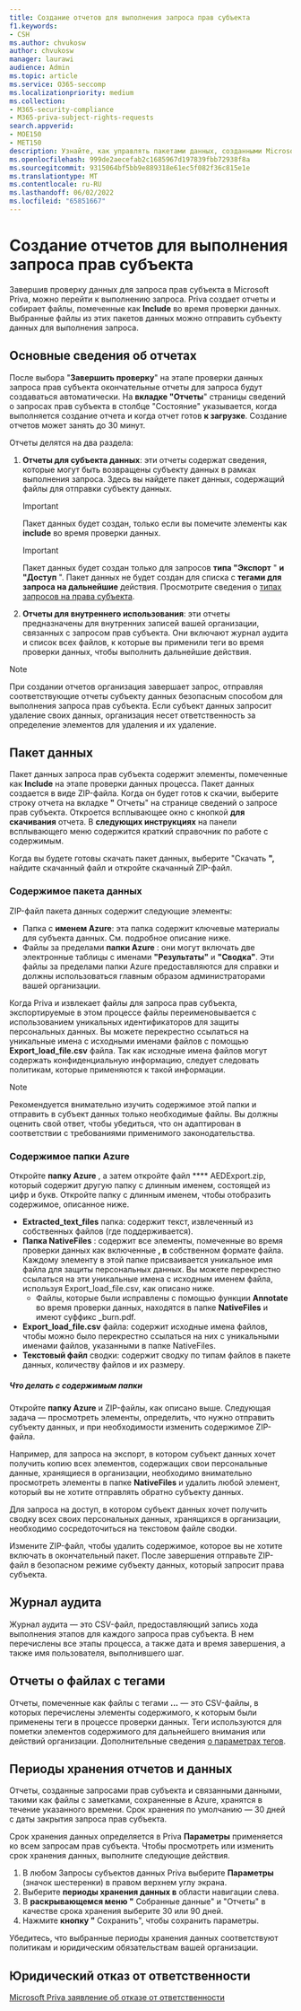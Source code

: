 ```yaml
---
title: Создание отчетов для выполнения запроса прав субъекта
f1.keywords:
- CSH
ms.author: chvukosw
author: chvukosw
manager: laurawi
audience: Admin
ms.topic: article
ms.service: O365-seccomp
ms.localizationpriority: medium
ms.collection:
- M365-security-compliance
- M365-priva-subject-rights-requests
search.appverid:
- MOE150
- MET150
description: Узнайте, как управлять пакетами данных, созданными Microsoft Priva запросами прав субъекта, и выполнять запрос к субъекту данных.
ms.openlocfilehash: 999de2aecefab2c1685967d197839fbb72938f8a
ms.sourcegitcommit: 9315064bf5bb9e889318e61ec5f082f36c815e1e
ms.translationtype: MT
ms.contentlocale: ru-RU
ms.lasthandoff: 06/02/2022
ms.locfileid: "65851667"
---
```

# <a name="generate-reports-to-fulfill-a-subject-rights-request"></a>Создание отчетов для выполнения запроса прав субъекта

Завершив проверку данных для запроса прав субъекта в Microsoft Priva, можно перейти к выполнению запроса. Priva создает отчеты и собирает файлы, помеченные как **Include** во время проверки данных. Выбранные файлы из этих пакетов данных можно отправить субъекту данных для выполнения запроса.

## <a name="understanding-reports"></a>Основные сведения об отчетах

После выбора "**Завершить проверку**"  на этапе проверки данных запроса прав субъекта окончательные отчеты для запроса будут создаваться автоматически. На **вкладке "Отчеты**" страницы сведений о запросах прав субъекта в столбце "Состояние" указывается, когда выполняется создание отчета и когда отчет готов **к загрузке**.  Создание отчетов может занять до 30 минут.

Отчеты делятся на два раздела:
1. **Отчеты для субъекта данных**: эти отчеты содержат сведения, которые могут быть возвращены субъекту данных в рамках выполнения запроса. Здесь вы найдете пакет данных, содержащий файлы  для отправки субъекту данных.
   > [!IMPORTANT]
   > Пакет данных будет создан, только если вы помечите элементы как **include** во время проверки данных.

   > [!IMPORTANT]
   > Пакет данных будет создан только для запросов **типа "Экспорт** " **и "Доступ** ". Пакет данных не будет создан для списка с **тегами для запроса на дальнейшие** действия. Просмотрите сведения о [типах запросов на права субъекта](subject-rights-requests-create.md#use-the-subject-rights-request-creation-wizard).

2. **Отчеты для внутреннего использования**: эти отчеты предназначены для внутренних записей вашей организации, связанных с запросом прав субъекта. Они включают журнал аудита и список всех файлов, к которые вы применили теги во время проверки данных, чтобы выполнить дальнейшие действия.

> [!NOTE]
> При создании отчетов организация завершает запрос, отправляя соответствующие отчеты субъекту данных безопасным способом для выполнения запроса прав субъекта. Если субъект данных запросит удаление своих данных, организация несет ответственность за определение элементов для удаления и их удаление.

## <a name="data-package"></a>Пакет данных

Пакет данных запроса прав субъекта содержит элементы, помеченные как **Include** на этапе проверки данных процесса. Пакет данных создается в виде ZIP-файла. Когда он будет готов к скачии, выберите строку отчета на вкладке **"** Отчеты" на странице сведений о запросе прав субъекта. Откроется всплывающее окно с кнопкой **для скачивания** отчета. В **следующих инструкциях** на панели всплывающего меню содержится краткий справочник по работе с содержимым.

Когда вы будете готовы скачать пакет данных, выберите "Скачать **",** найдите скачанный файл и откройте скачанный ZIP-файл.

### <a name="contents-of-the-data-package"></a>Содержимое пакета данных

ZIP-файл пакета данных содержит следующие элементы:

- Папка с **именем Azure**: эта папка содержит ключевые материалы для субъекта данных. См. подробное описание ниже.
- Файлы за пределами **папки Azure** : они могут включать две электронные таблицы с именами **"Результаты"** и **"Сводка"**. Эти файлы за пределами папки Azure предоставляются для справки и должны использоваться главным образом администраторами вашей организации.

Когда Priva и извлекает файлы для запроса прав субъекта, экспортируемые в этом процессе файлы переименовывается с использованием уникальных идентификаторов для защиты персональных данных. Вы можете перекрестно ссылаться на уникальные имена с исходными именами файлов с помощью **Export_load_file.csv** файла. Так как исходные имена файлов могут содержать конфиденциальную информацию, следует следовать политикам, которые применяются к такой информации.

> [!NOTE]
> Рекомендуется внимательно изучить содержимое этой папки и отправить в субъект данных только необходимые файлы. Вы должны оценить свой ответ, чтобы убедиться, что он адаптирован в соответствии с требованиями применимого законодательства.

### <a name="azure-folder-contents"></a>Содержимое папки Azure

Откройте **папку Azure** , а затем откройте файл **** AEDExport.zip, который содержит другую папку с длинным именем, состоящей из цифр и букв. Откройте папку с длинным именем, чтобы отобразить содержимое, описанное ниже.

- **Extracted_text_files** папка: содержит текст, извлеченный из собственных файлов (где поддерживается).
- **Папка NativeFiles** : содержит все элементы, помеченные во время проверки данных как включенные **, в** собственном формате файла. Каждому элементу в этой папке присваивается уникальное имя файла для защиты персональных данных. Вы можете перекрестно ссылаться на эти уникальные имена с исходным именем файла, используя Export_load_file.csv, как описано ниже.
  - Файлы, которые были исправлены с помощью функции **Annotate** во время проверки данных, находятся в папке **NativeFiles** и имеют суффикс _burn.pdf.
- **Export_load_file.csv** файла: содержит исходные имена файлов, чтобы можно было перекрестно ссылаться на них с уникальными именами файлов, указанными в папке NativeFiles.
- **Текстовый файл** сводки: содержит сводку по типам файлов в пакете данных, количеству файлов и их размеру.

##### <a name="what-to-do-with-the-folder-contents"></a>Что делать с содержимым папки

Откройте **папку Azure** и ZIP-файлы, как описано выше. Следующая задача — просмотреть элементы, определить, что нужно отправить субъекту данных, и при необходимости изменить содержимое ZIP-файла.

Например, для запроса на экспорт, в котором субъект данных хочет получить копию всех элементов, содержащих свои персональные данные, хранящиеся в организации, необходимо внимательно просмотреть элементы в папке **NativeFiles** и удалить любой элемент, который вы не хотите отправлять обратно субъекту данных.

Для запроса на доступ, в котором субъект данных хочет получить сводку всех своих персональных данных, хранящихся в организации, необходимо сосредоточиться на текстовом  файле сводки.

Измените ZIP-файл, чтобы удалить содержимое, которое вы не хотите включать в окончательный пакет. После завершения отправьте ZIP-файл в безопасном режиме субъекту данных, который запросит права субъекта.

## <a name="audit-log"></a>Журнал аудита

Журнал аудита — это CSV-файл, предоставляющий запись хода выполнения этапов для каждого запроса прав субъекта. В нем перечислены все этапы процесса, а также дата и время завершения, а также имя пользователя, выполнившего шаг.

## <a name="tagged-files-reports"></a>Отчеты о файлах с тегами

Отчеты, помеченные как файлы с тегами **...** — это CSV-файлы, в которых перечислены элементы содержимого, к которым были применены теги в процессе проверки данных. Теги используются для пометки элементов содержимого для дальнейшего внимания или действий организации. Дополнительные сведения [о параметрах тегов](priva-settings.md#data-review-tags).

## <a name="retention-periods-for-reports-and-data"></a>Периоды хранения отчетов и данных

Отчеты, созданные запросами прав субъекта и связанными данными, такими как файлы с заметками, сохраненные в Azure, хранятся в течение указанного времени. Срок хранения по умолчанию — 30 дней с даты закрытия запроса прав субъекта.

Срок хранения данных определяется в Priva **Параметры** применяется ко всем запросам прав субъекта. Чтобы просмотреть или изменить срок хранения данных, выполните следующие действия.

1. В любом Запросы субъектов данных Priva выберите **Параметры** (значок шестеренки) в правом верхнем углу экрана.
2. Выберите **периоды хранения данных в** области навигации слева.
3. В **раскрывающемся меню "** Собранные данные" и "Отчеты" в качестве срока хранения выберите 30 или 90 дней.
4. Нажмите **кнопку "** Сохранить", чтобы сохранить параметры.

Убедитесь, что выбранные периоды хранения данных соответствуют политикам и юридическим обязательствам вашей организации.

## <a name="legal-disclaimer"></a>Юридический отказ от ответственности

[Microsoft Priva заявление об отказе от ответственности](priva-disclaimer.md)
